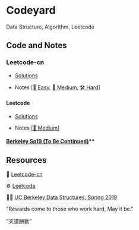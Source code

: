 # Codeyard

Data Structure, Algorithm, Leetcode

## Code and Notes

### Leetcode-cn

- [Solutions](https://github.com/joey66666/Codeyard/tree/master/Leetcode-cn)

- Notes [[🔧 Easy](https://github.com/joey66666/Algorithms/blob/master/Leetcode-cn/notes/Easy.md), [🔨 Medium](https://github.com/joey66666/Algorithms/blob/master/Leetcode-cn/notes/Medium.md), [🛠 Hard](https://github.com/joey66666/Algorithms/blob/master/Leetcode-cn/notes/Hard.md)]


#### Leetcode

- [Solutions](https://github.com/joey66666/Codeyard/tree/master/Leetcode/code)

- Notes [[🔨 Medium](https://github.com/joey66666/Codeyard/blob/master/Leetcode/notes/medium.md)]

#### [Berkeley Sp19 (To Be Continued)](https://github.com/joey66666/Algorithms/tree/master/CS61B)**

## Resources 

🔩 [Leetcode-cn][1]

⚙️ [Leetcode][2]

👍🏻 [UC Berkeley Data Structures, Spring 2019][3]

[1]:	https://leetcode-cn.com
[2]:	https://leetcode.com
[3]:	https://sp19.datastructur.es

"Rewards come to those who work hard, May it be." 

“天道酬勤”
